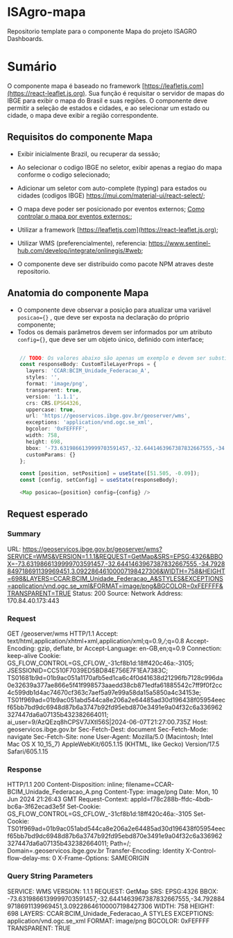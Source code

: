 # ISAgro-mapa

Repositorio template para o componente Mapa do projeto ISAGRO Dashboards.

# Sumário

O componente mapa é baseado no framework [https://leafletjs.com](https://react-leaflet.js.org). Sua função é requisitar o servidor de mapas do IBGE para exibir o mapa do Brasil e suas regiões. O componente deve permitir a seleção de estados e cidades, e ao selecionar um estado ou cidade, o mapa deve exibir a região correspondente.

## Requisitos do componente Mapa

- Exibir inicialmente Brazil, ou recuperar da sessão;
- Ao selecionar o codigo IBGE no seletor, exibir apenas a regiao do mapa conforme o codigo selecionado;
- Adicionar um seletor com auto-complete (typing) para estados ou cidades (codigos IBGE) https://mui.com/material-ui/react-select/;
- O mapa deve poder ser posicionado por eventos externos; [Como controlar o mapa por eventos externos:](https://react-leaflet.js.org/docs/example-external-state/);

- Utilizar a framework [https://leafletjs.com](https://react-leaflet.js.org);
- Utilizar WMS (preferencialmente), referencia: https://www.sentinel-hub.com/develop/integrate/onlinegis/#web;
- O componente deve ser distribuido como pacote NPM atraves deste repositorio.
 
## Anatomia do componente Mapa

- O componente deve observar a posição para atualizar uma variável `posicao={}` , que deve ser exposta na declaração do próprio componente;
- Todos os demais parâmetros devem ser informados por um atributo `config={}`, que deve ser um objeto único, definido com interface;

```typescript

    // TODO: Os valores abaixo são apenas um exemplo e devem ser substituidos por valores reais, obtidos do servidor (mock).
    const responseBody: CustomTileLayerProps = {
      layers: 'CCAR:BCIM_Unidade_Federacao_A',
      styles: '',
      format: 'image/png',
      transparent: true,
      version: '1.1.1',
      crs: CRS.EPSG4326,
      uppercase: true,
      url: 'https://geoservicos.ibge.gov.br/geoserver/wms',
      exceptions: 'application/vnd.ogc.se_xml',
      bgcolor: '0xFEFFFF',
      width: 758,
      height: 698,
      bbox: '-73.6319866139999703591457,-32.6441463967387832667555,-34.7928849718691139969451,3.09228646100007198427306',
      customParams: {}
    };

    const [position, setPosition] = useState([51.505, -0.09]);
    const [config, setConfig] = useState(responseBody);

    <Map posicao={position} config={config} />
```

## Request esperado

### Summary
URL: https://geoservicos.ibge.gov.br/geoserver/wms?SERVICE=WMS&VERSION=1.1.1&REQUEST=GetMap&SRS=EPSG:4326&BBOX=-73.6319866139999703591457,-32.6441463967387832667555,-34.7928849718691139969451,3.09228646100007198427306&WIDTH=758&HEIGHT=698&LAYERS=CCAR:BCIM_Unidade_Federacao_A&STYLES&EXCEPTIONS=application/vnd.ogc.se_xml&FORMAT=image/png&BGCOLOR=0xFEFFFF&TRANSPARENT=TRUE
Status: 200
Source: Network
Address: 170.84.40.173:443

### Request
GET /geoserver/wms HTTP/1.1
Accept: text/html,application/xhtml+xml,application/xml;q=0.9,*/*;q=0.8
Accept-Encoding: gzip, deflate, br
Accept-Language: en-GB,en;q=0.9
Connection: keep-alive
Cookie: GS_FLOW_CONTROL=GS_CFLOW_-31cf8b1d:18ff420c46a:-3105; JSESSIONID=CC510F7039ED5BD84E756E7F1EA7383C; TS01681b9d=01b9ac051a1170afb5ed1ca6c4f0d41638d21296fb7128c996da0e32639a377ae866e5f41f998573aaedd38cb871edfa61885542c7ff9f0f2cc4c599db1d4ac74670cf363c7aef5a97e99a58da15a5850a4c34153e; TS01f969ad=01b9ac051abd544ca8e206a2e64485ad30d196438f05954eecf65bb7bd9dc6948d87b6a3747b92fd95ebd870e3491e9a04f32c6a336962327447da6a07135b432382664011; ai_user=9/AzQEzq8hCPSV7JXtI56S|2024-06-07T21:27:00.735Z
Host: geoservicos.ibge.gov.br
Sec-Fetch-Dest: document
Sec-Fetch-Mode: navigate
Sec-Fetch-Site: none
User-Agent: Mozilla/5.0 (Macintosh; Intel Mac OS X 10_15_7) AppleWebKit/605.1.15 (KHTML, like Gecko) Version/17.5 Safari/605.1.15

### Response
HTTP/1.1 200
Content-Disposition: inline; filename=CCAR-BCIM_Unidade_Federacao_A.png
Content-Type: image/png
Date: Mon, 10 Jun 2024 21:26:43 GMT
Request-Context: appId=f78c288b-ffdc-4bdb-bc6a-3f62ecad3e5f
Set-Cookie: GS_FLOW_CONTROL=GS_CFLOW_-31cf8b1d:18ff420c46a:-3105
Set-Cookie: TS01f969ad=01b9ac051abd544ca8e206a2e64485ad30d196438f05954eecf65bb7bd9dc6948d87b6a3747b92fd95ebd870e3491e9a04f32c6a336962327447da6a07135b432382664011; Path=/; Domain=.geoservicos.ibge.gov.br
Transfer-Encoding: Identity
X-Control-flow-delay-ms: 0
X-Frame-Options: SAMEORIGIN

### Query String Parameters
SERVICE: WMS
VERSION: 1.1.1
REQUEST: GetMap
SRS: EPSG:4326
BBOX: -73.6319866139999703591457,-32.6441463967387832667555,-34.7928849718691139969451,3.09228646100007198427306
WIDTH: 758
HEIGHT: 698
LAYERS: CCAR:BCIM_Unidade_Federacao_A
STYLES
EXCEPTIONS: application/vnd.ogc.se_xml
FORMAT: image/png
BGCOLOR: 0xFEFFFF
TRANSPARENT: TRUE
